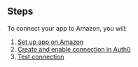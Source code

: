 ## Steps

To connect your app to Amazon, you will:

1. [Set up app on Amazon](#set-up-app-on-amazon)
2. [Create and enable connection in Auth0](#create-and-enable-connection-in-auth0)
3. [Test connection](#test-connection) 
